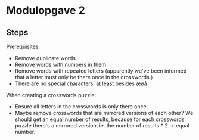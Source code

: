 # Modulopgave 2

## Steps

Prerequisites:

- Remove duplicate words
- Remove words with numbers in them
- Remove words with repeated letters (apparently we've been informed that a letter must only be there once in the crosswords.)
- There are no special characters, at least besides æøå

When creating a crosswords puzzle:

- Ensure all letters in the crosswords is only there once.
- Maybe remove crosswords that are mirrored versions of each other? We should get an equal number of results, because for each crosswords puzzle there's a mirrored version, ie. the number of results * 2 -> equal number.
